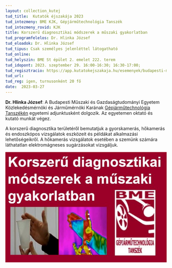```yaml
---
layout: collection_kutej
tud_title:  Kutatók éjszakája 2023
tud_intezmeny: BME KJK, Gépjárműtechnológia Tanszék
tud_intezmeny_rovid: KJK
title: Korszerű diagnosztikai módszerek a műszaki gyakorlatban
tud_programfelelos: Dr. Hlinka József
tud_eloadok: Dr. Hlinka József
tud_tipus: Csak személyes jelenléttel látogatható
tud_online: 
tud_helyszin: BME St épület 2. emelet 222. terem
tud_idopont: 2023. szeptember 29. 16:00-16:30; 16:30-17:00;
tud_regisztracio: https://app.kutatokejszakaja.hu/esemenyek/budapesti-muszaki-es-gazdasagtudomanyi-egyetem/korszeru-diagnosztikai-modszerek-a-muszaki-gyakorlatban
tud_url: 
tud_reg: igen, turnusonként 20 fő
date:  2023-03-27
---
```


**Dr. Hlinka József**: A Budapesti Műszaki és Gazdaságtudományi Egyetem Közlekedésmérnöki és Járműmérnöki Karának [Gépjárműtechnológia Tanszékén](https://auto.bme.hu/) egyetemi adjunktusként dolgozik. Az egyetemen oktató és kutató munkát végez. 

A korszerű diagnosztika területéről bemutatjuk a gyorskamerás, hőkamerás és endoszkópos vizsgálatok eszközeit és példákat alkalmazási lehetőségeikről. A hőkamerás vizsgálatok esetében a szemünk számára láthatatlan elektromágneses sugárzásokat vizsgáljuk.

![Korszerű diagnosztikai módszerek a műszaki gyakorlatban](images/korszeru-diagnosztika-modszerek-a-muszaki-gyakorlatban.jpg)
